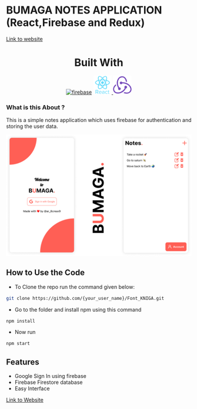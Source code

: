 # BUMAGA NOTES APPLICATION (React,Firebase and Redux)
[Link to website](https://bumago-notes-application.web.app/)

<h1 align="center">Built With</h1>
<p align="center">
  <a href="https://firebase.google.com/" target="_blank"><img src="https://www.vectorlogo.zone/logos/firebase/firebase-icon.svg" alt="firebase" width="50" height="50"/></a> 
  <a href="https://reactjs.org/" target="_blank"> <img src="https://raw.githubusercontent.com/devicons/devicon/master/icons/react/react-original-wordmark.svg" alt="react" width="50" height="50"/> </a> 
  <a href="https://redux.js.org" target="_blank"> <img src="https://raw.githubusercontent.com/devicons/devicon/master/icons/redux/redux-original.svg" alt="redux" width="50" height="50"/> </a> 
</p>

### What is this About ?
This is a simple notes application which uses firebase for authentication and storing the user data.

<p align="center">
  <img src="./src/Assets/Images/img.png"></img>
</p>

## How to Use the Code
* To Clone the repo run the command given below:
```sh 
git clone https://github.com/{your_user_name}/Font_KNIGA.git
```
* Go to the folder and install npm using this command
```sh
npm install
```
* Now run
```sh
npm start
```


## Features
* Google Sign In using firebase
* Firebase Firestore database
* Easy Interface

[Link to Website](https://bumago-notes-application.web.app/)

